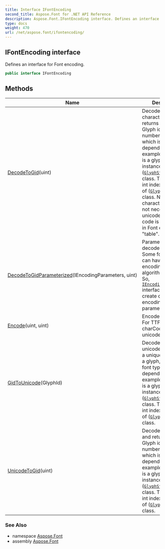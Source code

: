 ```yaml
---
title: Interface IFontEncoding
second_title: Aspose.Font for .NET API Reference
description: Aspose.Font.IFontEncoding interface. Defines an interface for Font encoding
type: docs
weight: 470
url: /net/aspose.font/ifontencoding/
---
```

## IFontEncoding interface

Defines an interface for Font encoding.

```csharp
public interface IFontEncoding
```

## Methods

| Name | Description |
| --- | --- |
| [DecodeToGid](../../aspose.font/ifontencoding/decodetogid/)(uint) | Decodes a character code and returns glyph id. Glyph id is a unique number for a glyph, which is font type dependent. For example: Type1's id is a glyph name, instance of ([`GlyphStringId`](../../aspose.font.glyphs/glyphstringid/)) class. TTF's id is an int index, instance of ([`GlyphUInt32Id`](../../aspose.font.glyphs/glyphuint32id/)) class. Note: character code is not necessary a unicode. Character code is a char index in Font encoding "table". |
| [DecodeToGidParameterized](../../aspose.font/ifontencoding/decodetogidparameterized/)(IEncodingParameters, uint) | Parameterized decode method. Some font types can have multiple encoding algorithms/maps. So, [`IEncodingParameters`](../iencodingparameters/) interface is used to create concrete font encoding parameters. |
| [Encode](../../aspose.font/ifontencoding/encode/)(uint, uint) | Encodes the glyph. For TTF Fonts the charCode is unicode. |
| [GidToUnicode](../../aspose.font/ifontencoding/gidtounicode/)(GlyphId) | Decodes Gid to unicode. Glyph id is a unique number for a glyph, which is font type dependent. For example: Type1's id is a glyph name, instance of ([`GlyphStringId`](../../aspose.font.glyphs/glyphstringid/)) class. TTF's id is an int index, instance of ([`GlyphUInt32Id`](../../aspose.font.glyphs/glyphuint32id/)) class. |
| [UnicodeToGid](../../aspose.font/ifontencoding/unicodetogid/)(uint) | Decodes a unicode and returns glyph id. Glyph id is a unique number for a glyph, which is font type dependent. For example: Type1's id is a glyph name, instance of ([`GlyphStringId`](../../aspose.font.glyphs/glyphstringid/)) class. TTF's id is an int index, instance of ([`GlyphUInt32Id`](../../aspose.font.glyphs/glyphuint32id/)) class. |

### See Also

* namespace [Aspose.Font](../../aspose.font/)
* assembly [Aspose.Font](../../)


